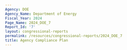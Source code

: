```yaml
---
Agency: DOE
Agency_Name: Department of Energy
Fiscal_Year: 2024
Page_Name: 2024_DOE_7
Report_Id: '7'
layout: congressional-reports
permalink: /resources/congressional-reports/2024_DOE_7
title: Agency Compliance Plan
---
```

